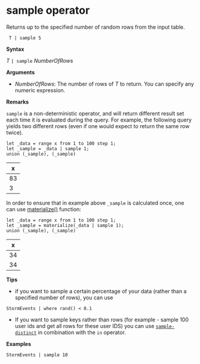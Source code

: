 # sample operator

Returns up to the specified number of random rows from the input table.

     T | sample 5

**Syntax**

*T* `| sample`  *NumberOfRows*

**Arguments**
* *NumberOfRows*: The number of rows of *T* to return. You can specify any numeric expression.

**Remarks**

`sample` is a non-deterministic operator, and will return different result set each time it is evaluated during the query. For example, the following query yields two different rows (even if one would expect to return the same row twice).

<!-- csl:https://help.kusto.windows.net:443/Samples -->
```
let _data = range x from 1 to 100 step 1;
let _sample = _data | sample 1;
union (_sample), (_sample)
```

|x|
|---|
|83|
|3|

In order to ensure that in example above `_sample` is calculated once, one can use [materialize()](./materializefunction.md) function:

<!-- csl:https://help.kusto.windows.net:443/Samples -->
```
let _data = range x from 1 to 100 step 1;
let _sample = materialize(_data | sample 1);
union (_sample), (_sample)
```

|x|
|---|
|34|
|34|

**Tips**

* if you want to sample a certain percentage of your data (rather than a specified number of rows), you can use 

<!-- csl: https://help.kusto.windows.net:443/Samples -->
```
StormEvents | where rand() < 0.1
```

* If you want to sample keys rather than rows (for example - sample 100 user ids and get all rows for these user IDS) you can use [`sample-distinct`](./sampledistinctoperator.md) in combination with the `in` operator.

**Examples**  

<!-- csl: https://help.kusto.windows.net:443/Samples -->
```
StormEvents | sample 10
```

